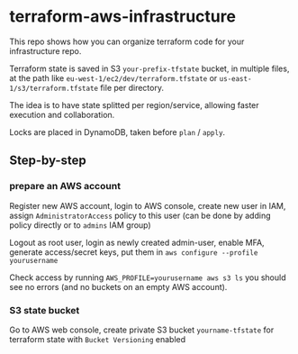 # terraform-aws-infrastructure

This repo shows how you can organize terraform code
for your infrastructure repo.


Terraform state is saved in S3 `your-prefix-tfstate` bucket, in multiple files,
at the path like `eu-west-1/ec2/dev/terraform.tfstate`
or `us-east-1/s3/terraform.tfstate` file per
directory.

The idea is to have state splitted per region/service, allowing
faster execution and collaboration.

Locks are placed in DynamoDB, taken before `plan` / `apply`.


## Step-by-step

### prepare an AWS account

Register new AWS account, login to AWS console,
create new user in IAM, assign `AdministratorAccess` policy to this user
(can be done by adding policy directly or to `admins` IAM group)

Logout as root user, login as newly created admin-user, enable MFA,
generate access/secret keys, put them in `aws configure --profile yourusername`

Check access by running `AWS_PROFILE=yourusername aws s3 ls`
you should see no errors (and no buckets on an empty AWS account).

### S3 state bucket

Go to AWS web console, create private S3 bucket `yourname-tfstate` for terraform state with `Bucket Versioning` enabled
